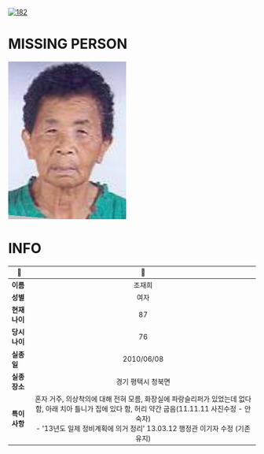[![182](https://img.shields.io/badge/%EC%8B%A4%EC%A2%85%EC%8B%A0%EA%B3%A0%EB%8A%94%20%EA%B5%AD%EB%B2%88%EC%97%86%EC%9D%B4-182-blue)](http://safe182.go.kr/index.do)

# MISSING PERSON

<img src="./missing_person.jpg">

# INFO

|🔑|💎|
|--|:--:|
|**이름**|조재희|
|**성별**|여자|
|**현재 나이**|87|
|**당시 나이**|76|
|**실종일**|2010/06/08|
|**실종 장소**|경기 평택시 청북면 |
|**특이사항**|혼자 거주, 의상착의에 대해 전혀 모름, 화장실에 파랑슬리퍼가 있었는데 없다 함, 아래 치아 틀니가 집에 있다 함, 허리 약간 굽음(11.11.11 사진수정 - 안숙자)</br>- '13년도 일제 정비계획에 의거 정리' 13.03.12 행정관 이기자 수정 (기존유지)|
